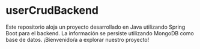 # userCrudBackend
Este repositorio aloja un proyecto desarrollado en Java utilizando Spring Boot para el backend. La información se persiste utilizando MongoDB como base de datos. ¡Bienvenido/a a explorar nuestro proyecto!
